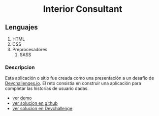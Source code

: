 <h1 align="center">  Interior Consultant </h1>
<h2> Lenguajes </h2>
<ol>
<li>HTML</li>
<li>CSS</li>
<li>
Preprocesadores
<ol>
    <li>SASS</li>
    </ol>
</ol>
</li>

<h3> Descripcion </h3>

<p>
Esta aplicación o sitio fue creada como una presentación a un desafío de <a href="http://devchallenges.io" target="_blank">Devchallenges.io</a>. El reto consistía en construir una aplicación para completar las historias de usuario dadas.
</p>

<ul>
<li><a href="extra-small-game.surge.sh"> ver demo </a></li>
<li><a href="https://github.com/jean-carlos-19/Interior-Consultant"> ver solucion en github </a></li>
<li><a href="https://devchallenges.io/solutions/NPUEWxYZCKMCyo0IVcvz"> ver solucion en Devchallenge </a></li>
</ul>
